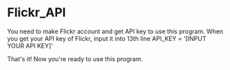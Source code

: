 # Flickr_API

You need to make Flickr account and get API key to use this program.
When you get your API key of Flickr, input it into 13th line 
API_KEY = '[INPUT YOUR API KEY]'

That's it!
Now you're ready to use this program.
